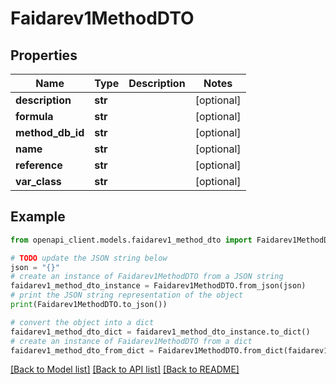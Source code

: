 # Faidarev1MethodDTO


## Properties

Name | Type | Description | Notes
------------ | ------------- | ------------- | -------------
**description** | **str** |  | [optional] 
**formula** | **str** |  | [optional] 
**method_db_id** | **str** |  | [optional] 
**name** | **str** |  | [optional] 
**reference** | **str** |  | [optional] 
**var_class** | **str** |  | [optional] 

## Example

```python
from openapi_client.models.faidarev1_method_dto import Faidarev1MethodDTO

# TODO update the JSON string below
json = "{}"
# create an instance of Faidarev1MethodDTO from a JSON string
faidarev1_method_dto_instance = Faidarev1MethodDTO.from_json(json)
# print the JSON string representation of the object
print(Faidarev1MethodDTO.to_json())

# convert the object into a dict
faidarev1_method_dto_dict = faidarev1_method_dto_instance.to_dict()
# create an instance of Faidarev1MethodDTO from a dict
faidarev1_method_dto_from_dict = Faidarev1MethodDTO.from_dict(faidarev1_method_dto_dict)
```
[[Back to Model list]](../README.md#documentation-for-models) [[Back to API list]](../README.md#documentation-for-api-endpoints) [[Back to README]](../README.md)


